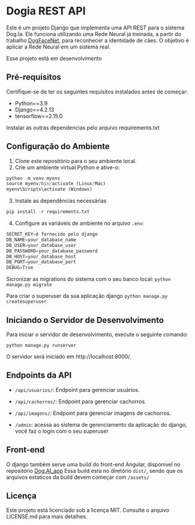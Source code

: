 # Dogia REST API

Este é um projeto Django que implementa uma API REST para o sistema Dog.Ia. Ele funciona utilizando uma Rede Neural já treinada, a partir do trabalho [DogFaceNet](https://github.com/GuillaumeMougeot/DogFaceNet), para reconhecer a identidade de cães. O objetivo é aplicar a Rede Neural em um sistema real.

Esse projeto está em desenvolvimento

## Pré-requisitos

Certifique-se de ter os seguintes requisitos instalados antes de começar:

- Python==3.9
- Django==4.2.13
- tensorflow==2.15.0

Instalar as outras dependencias pelo arquivo requirements.txt

## Configuração do Ambiente

1. Clone este repositório para o seu ambiente local.
2. Crie um ambiente virtual Python e ative-o:

```py
python -m venv myenv
source myenv/bin/activate (Linux/Mac)
myenv\Scripts\activate (Windows)
```

3. Instale as dependências necessárias

```py
pip install -r requirements.txt
```

4. Configure as variáveis de ambiente no arquivo `.env`:

```py
SECRET_KEY=é fornecido pelo django
DB_NAME=your_database_name
DB_USER=your_database_user
DB_PASSWORD=your_database_password
DB_HOST=your_database_host
DB_PORT=your_database_port
DEBUG=True
```

Sicronizar as migrations do sistema com o seu banco local:
`python manage.py migrate`

Para criar o superuser da sua aplicação django
`python manage.py createsuperuser`


## Iniciando o Servidor de Desenvolvimento

Para iniciar o servidor de desenvolvimento, execute o seguinte comando:

```
python manage.py runserver
```

O servidor será iniciado em http://localhost:8000/.

## Endpoints da API

- `/api/usuarios/`: Endpoint para gerenciar usuários.
- `/api/cachorros/`: Endpoint para gerenciar cachorros.
- `/api/imagens/`: Endpoint para gerenciar imagens de cachorros.

- `/admin`: acessa ao sistema de gerenciamento da aplicação do django, você faz o login com o seu superuser

## Front-end

O django também serve uma build do front-end Angular, disponivel no repositório [Dog.AI_app](https://github.com/BarbaraZamperete/Dog.IA)
Essa build esta no diretório `dist/`, sendo que os arquivos estaticos da build devem começar com `/assets/`

## Licença

Este projeto está licenciado sob a licença MIT. Consulte o arquivo LICENSE.md para mais detalhes.
